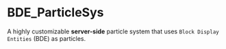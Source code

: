 # BDE_ParticleSys
A highly customizable **server-side** particle system that uses `Block Display Entities` (BDE) as particles.
